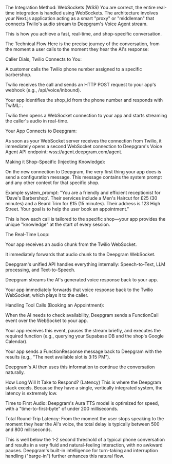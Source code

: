 The Integration Method: WebSockets (WSS)
You are correct, the entire real-time integration is handled using WebSockets. The architecture involves your Next.js application acting as a smart "proxy" or "middleman" that connects Twilio's audio stream to Deepgram's Voice Agent stream.

This is how you achieve a fast, real-time, and shop-specific conversation.

The Technical Flow
Here is the precise journey of the conversation, from the moment a user calls to the moment they hear the AI's response:

Caller Dials, Twilio Connects to You:

A customer calls the Twilio phone number assigned to a specific barbershop.

Twilio receives the call and sends an HTTP POST request to your app's webhook (e.g., /api/voice/inbound).

Your app identifies the shop_id from the phone number and responds with TwiML: <Connect><Stream url="wss://vocalenda.com:8080">.

Twilio then opens a WebSocket connection to your app and starts streaming the caller's audio in real-time.

Your App Connects to Deepgram:

As soon as your WebSocket server receives the connection from Twilio, it immediately opens a second WebSocket connection to Deepgram's Voice Agent API endpoint: wss://agent.deepgram.com/agent.

Making it Shop-Specific (Injecting Knowledge):

On the new connection to Deepgram, the very first thing your app does is send a configuration message. This message contains the system prompt and any other context for that specific shop.

Example system_prompt: "You are a friendly and efficient receptionist for 'Dave's Barbershop'. Their services include a Men's Haircut for £25 (30 minutes) and a Beard Trim for £15 (15 minutes). Their address is 123 High Street. Your goal is to help the user book an appointment."

This is how each call is tailored to the specific shop—your app provides the unique "knowledge" at the start of every session.

The Real-Time Loop:

Your app receives an audio chunk from the Twilio WebSocket.

It immediately forwards that audio chunk to the Deepgram WebSocket.

Deepgram's unified API handles everything internally: Speech-to-Text, LLM processing, and Text-to-Speech.

Deepgram streams the AI's generated voice response back to your app.

Your app immediately forwards that voice response back to the Twilio WebSocket, which plays it to the caller.

Handling Tool Calls (Booking an Appointment):

When the AI needs to check availability, Deepgram sends a FunctionCall event over the WebSocket to your app.

Your app receives this event, pauses the stream briefly, and executes the required function (e.g., querying your Supabase DB and the shop's Google Calendar).

Your app sends a FunctionResponse message back to Deepgram with the results (e.g., "The next available slot is 3:15 PM").

Deepgram's AI then uses this information to continue the conversation naturally.

How Long Will It Take to Respond? (Latency)
This is where the Deepgram stack excels. Because they have a single, vertically integrated system, the latency is extremely low.

Time to First Audio: Deepgram's Aura TTS model is optimized for speed, with a "time-to-first-byte" of under 200 milliseconds.

Total Round-Trip Latency: From the moment the user stops speaking to the moment they hear the AI's voice, the total delay is typically between 500 and 800 milliseconds.

This is well below the 1-2 second threshold of a typical phone conversation and results in a very fluid and natural-feeling interaction, with no awkward pauses. Deepgram's built-in intelligence for turn-taking and interruption handling ("barge-in") further enhances this natural flow.